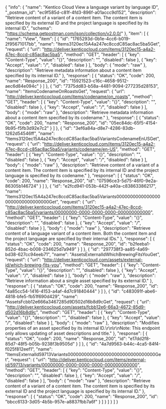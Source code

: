 {
  "info": {
    "name": "Kentico Cloud View a language variant by language ID",
    "_postman_id": "ec9f585d-c81f-4fd3-896f-a01accc9d152",
    "description": "Retrieve content of a variant of a content item. The content item is specified by its external ID and the project language is specified by its internal ID.",
    "schema": "https://schema.getpostman.com/json/collection/v2.0.0/"
  },
  "item": [
    {
      "name": "View",
      "item": [
        {
          "id": "1765293d-0b1e-4cc6-b019-2f95671017bb",
          "name": "Items3120ec15A4a247ec8ccdC85ac8ac5ba5Get",
          "request": {
            "url": "http://deliver.kenticocloud.com/items/3120ec15-a4a2-47ec-8ccd-c85ac8ac5ba5",
            "method": "GET",
            "header": [
              {
                "key": "Content-Type",
                "value": "{}",
                "description": "",
                "disabled": false
              },
              {
                "key": "Accept",
                "value": "*/*",
                "disabled": false
              }
            ],
            "body": {
              "mode": "raw"
            },
            "description": "Retrieve metadata information about a content item specified by its internal ID."
          },
          "response": [
            {
              "status": "OK",
              "code": 200,
              "name": "Response_200",
              "id": "15921523-c16c-4658-9512-aec6d84e094c"
            }
          ]
        },
        {
          "id": "7375dd83-b58a-4481-9094-277235d28153",
          "name": "ItemsCodenameOnRoastsGet",
          "request": {
            "url": "http://deliver.kenticocloud.com/items/codename/on_roasts",
            "method": "GET",
            "header": [
              {
                "key": "Content-Type",
                "value": "{}",
                "description": "",
                "disabled": false
              },
              {
                "key": "Accept",
                "value": "*/*",
                "disabled": false
              }
            ],
            "body": {
              "mode": "raw"
            },
            "description": "Retrieve metadata information about a content item specified by its codename."
          },
          "response": [
            {
              "status": "OK",
              "code": 200,
              "name": "Response_200",
              "id": "05ec84dc-65f5-4154-9b95-f5fb3d92e7c2"
            }
          ]
        },
        {
          "id": "3ef6a84a-d8e7-4286-83db-1262d54546ff",
          "name": "Items3120ec15A4a247ec8ccdC85ac8ac5ba5VariantsCodenameEnUSGet",
          "request": {
            "url": "http://deliver.kenticocloud.com/items/3120ec15-a4a2-47ec-8ccd-c85ac8ac5ba5/variants/codename/en-US",
            "method": "GET",
            "header": [
              {
                "key": "Content-Type",
                "value": "{}",
                "description": "",
                "disabled": false
              },
              {
                "key": "Accept",
                "value": "*/*",
                "disabled": false
              }
            ],
            "body": {
              "mode": "raw"
            },
            "description": "Retrieve content of a variant of a content item. The content item is specified by its internal ID and the project language is specified by its codename."
          },
          "response": [
            {
              "status": "OK",
              "code": 200,
              "name": "Response_200",
              "id": "07596ce3-5d75-46f0-9e2a-86305b146724"
            }
          ]
        },
        {
          "id": "e2fcd941-053b-442f-a40a-c83863386217",
          "name": "Items3120ec15A4a247ec8ccdC85ac8ac5ba5Variants00000000000000000000000000000000Get",
          "request": {
            "url": "http://deliver.kenticocloud.com/items/3120ec15-a4a2-47ec-8ccd-c85ac8ac5ba5/variants/00000000-0000-0000-0000-000000000000",
            "method": "GET",
            "header": [
              {
                "key": "Content-Type",
                "value": "{}",
                "description": "",
                "disabled": false
              },
              {
                "key": "Accept",
                "value": "*/*",
                "disabled": false
              }
            ],
            "body": {
              "mode": "raw"
            },
            "description": "Retrieve content of a language variant of a content item. Both the content item and the project language are specified by their internal IDs."
          },
          "response": [
            {
              "status": "OK",
              "code": 200,
              "name": "Response_200",
              "id": "b2feeba1-852d-4bac-b008-234625d7a949"
            }
          ]
        },
        {
          "id": "297738f3-aa85-4a69-bd38-627cc94eeb71",
          "name": "AssetsExternalIdWhichBrewingFitsYouGet",
          "request": {
            "url": "http://deliver.kenticocloud.com/assets/external-id/which-brewing-fits-you",
            "method": "GET",
            "header": [
              {
                "key": "Content-Type",
                "value": "{}",
                "description": "",
                "disabled": false
              },
              {
                "key": "Accept",
                "value": "*/*",
                "disabled": false
              }
            ],
            "body": {
              "mode": "raw"
            },
            "description": "Retrieve information about a single asset specified by its external ID."
          },
          "response": [
            {
              "status": "OK",
              "code": 200,
              "name": "Response_200",
              "id": "4a85cc54-1416-4153-a4af-4d7c91840444"
            }
          ]
        },
        {
          "id": "c483091f-abe6-4818-bfe5-fb51f690d429",
          "name": "AssetsFcbb12e666a3467285d9D502d16b8d9cGet",
          "request": {
            "url": "http://deliver.kenticocloud.com/assets/fcbb12e6-66a3-4672-85d9-d502d16b8d9c",
            "method": "GET",
            "header": [
              {
                "key": "Content-Type",
                "value": "{}",
                "description": "",
                "disabled": false
              },
              {
                "key": "Accept",
                "value": "*/*",
                "disabled": false
              }
            ],
            "body": {
              "mode": "raw"
            },
            "description": "Modifies properties of an asset specified by its internal ID.\r\n\r\nNote: This endpoint only allows updating of asset descriptions and title."
          },
          "response": [
            {
              "status": "OK",
              "code": 200,
              "name": "Response_200",
              "id": "e17dd2f8-85d7-48f5-b05b-9238f3b9505d"
            }
          ]
        },
        {
          "id": "4a7d9563-b44c-4ca5-84f4-f025f812eef1",
          "name": "ItemsExternalId59713Variants00000000000000000000000000000000Get",
          "request": {
            "url": "http://deliver.kenticocloud.com/items/external-id/59713/variants/00000000-0000-0000-0000-000000000000",
            "method": "GET",
            "header": [
              {
                "key": "Content-Type",
                "value": "{}",
                "description": "",
                "disabled": false
              },
              {
                "key": "Accept",
                "value": "*/*",
                "disabled": false
              }
            ],
            "body": {
              "mode": "raw"
            },
            "description": "Retrieve content of a variant of a content item. The content item is specified by its external ID and the project language is specified by its internal ID."
          },
          "response": [
            {
              "status": "OK",
              "code": 200,
              "name": "Response_200",
              "id": "bbcc6133-3d05-4b5b-957e-a8837fbb7a6f"
            }
          ]
        }
      ]
    }
  ]
}